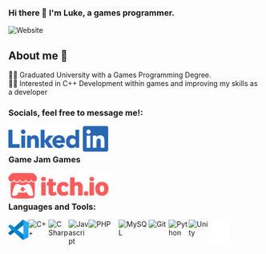 ### Hi there 👋 I'm Luke, a games programmer.

![Website](https://img.shields.io/website?down_color=red&down_message=offline&label=portfolio&style=flat-square&up_color=lime-green&up_message=online&url=https%3A%2F%2Flukewhitingdev.me)

## About me 👾
👨‍🎓 Graduated University with a Games Programming Degree. <br />
👨‍🔧 Interested in C++ Development within games and improving my skills as a developer <br />

### Socials, feel free to message me!:
<a href="https://www.linkedin.com/in/luke-whiting-6463a6173/"><img align="left" alt="lukewhitinlinkedin | LinkedIn" width="200px" src="https://github.com/lukewhitingdev/lukewhitingdev/blob/582b70b9477f205a206c32df11eb151bd57b433b/Linkedin-icon.png" /></a>

<br />
<br />

### Game Jam Games
<a href="https://lukewhitingdev.itch.io/"><img align="left" alt="lukewhitinlinkedin | LinkedIn" width="200px" src="https://github.com/lukewhitingdev/lukewhitingdev/blob/1bcb69bf79cff0d6e323a956838cebd3c2cf3ebe/Itch_io.svg" /></a>

<br />
<br />

### Languages and Tools:
<img align="left" alt="Visual Studio Code" width="40px" src="https://raw.githubusercontent.com/github/explore/80688e429a7d4ef2fca1e82350fe8e3517d3494d/topics/visual-studio-code/visual-studio-code.png" />
<img align="left" alt="C++" width="40px" src="https://raw.githubusercontent.com/jmnote/z-icons/master/svg/cpp.svg" />
<img align="left" alt="C Sharp" width="40px" src="https://raw.githubusercontent.com/jmnote/z-icons/master/svg/csharp.svg" />
<img align="left" alt="Javascript" width="40px" src="https://raw.githubusercontent.com/jmnote/z-icons/master/svg/javascript.svg" />
<img align="left" alt="PHP" width="60px" height="45px" src="https://raw.githubusercontent.com/jmnote/z-icons/master/svg/php.svg" />
<img align="left" alt="MySQL" width="60px" height="50px" src="https://cdn.jsdelivr.net/gh/devicons/devicon/icons/mysql/mysql-original-wordmark.svg" />
<img align="left" alt="Git" width="40px" src="https://cdn.jsdelivr.net/gh/devicons/devicon/icons/git/git-plain.svg" />
<img align="left" alt="Python" width="40px" src="https://raw.githubusercontent.com/jmnote/z-icons/master/svg/python.svg" />
<img align="left" alt="Unity" width="40px" src="https://www.vectorlogo.zone/logos/unity3d/unity3d-icon.svg" />
<img align="left" alt="Unreal Engine" width="40px" src="https://github.com/lukewhitingdev/lukewhitingdev/blob/b28ada34e623acb72793b7df18ab431078bb937b/ue.png" />

